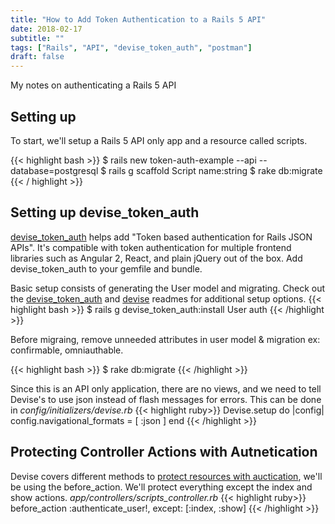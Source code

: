 ```yaml
---
title: "How to Add Token Authentication to a Rails 5 API"
date: 2018-02-17
subtitle: ""
tags: ["Rails", "API", "devise_token_auth", "postman"]
draft: false
---
```

My notes on authenticating a Rails 5 API
<!--more-->

## Setting up
To start, we'll setup a Rails 5 API only app and a resource called scripts.

{{< highlight bash >}}
$ rails new token-auth-example --api --database=postgresql
$ rails g scaffold Script name:string
$ rake db:migrate
{{< / highlight >}}

## Setting up devise_token_auth
[devise_token_auth](https://github.com/lynndylanhurley/devise_token_auth) helps add "Token based authentication for Rails JSON APIs".
It's compatible with token authentication for multiple frontend libraries such as Angular 2, React, and plain jQuery out of the box.
Add devise_token_auth to your gemfile and bundle.

Basic setup consists of generating the User model and migrating.
Check out the [devise_token_auth](https://github.com/lynndylanhurley/devise_token_auth) and [devise](https://github.com/plataformatec/devise) readmes for additional setup options.
{{< highlight bash >}}
$ rails g devise_token_auth:install User auth
{{< /highlight >}}

Before migraing, remove unneeded attributes in user model & migration ex: confirmable, omniauthable.

{{< highlight bash >}}
$ rake db:migrate
{{< /highlight >}}

Since this is an API only application, there are no views, and we need to tell Devise's to use json instead of flash messages for errors.
This can be done in *config/initializers/devise.rb*
{{< highlight ruby>}}
Devise.setup do |config|
    config.navigational_formats = [ :json ]
end
{{< /highlight >}}

## Protecting Controller Actions with Autnetication
Devise covers different methods to [protect resources with auctication](https://github.com/plataformatec/devise/wiki/How-To:-Define-resource-actions-that-require-authentication-using-routes.rb), we'll be using the before_action.
We'll protect everything except the index and show actions.
*app/controllers/scripts_controller.rb*
{{< highlight ruby>}}
  before_action :authenticate_user!, except: [:index, :show]
{{< /highlight >}}
 
